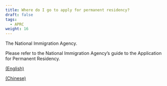 ```yaml
---
title: Where do I go to apply for permanent residency?
draft: false
tags:
  - APRC
weight: 16
---
```

The National Immigration Agency.

Please refer to the National Immigration Agency’s guide to the Application for Permanent Residency. 

[(English)](https://bit.ly/3s5dLA0)

[(Chinese)](https://bit.ly/3iBu3xo)[](https://bit.ly/3s5dLA0)